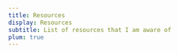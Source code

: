 ```yaml
---
title: Resources
display: Resources
subtitle: List of resources that I am aware of
plum: true
---
```


<ListResources />
